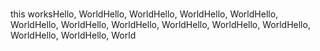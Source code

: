 <br> this worksHello, WorldHello, WorldHello, WorldHello, WorldHello, WorldHello, WorldHello, WorldHello, WorldHello, WorldHello, WorldHello, WorldHello, WorldHello, World